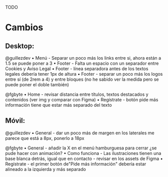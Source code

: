 TODO
# Cambios

## Desktop:

@guillezdev
    •	Menú - Separar un poco más los links entre si, ahora están a 1.5 se puede poner a 3
    •	Footer - Falta un espacio con un separador entre Cookies y Aviso Legal
    •	Footer - línea separadora antes de los textos legales debería tener 1px de altura
    •	Footer - separar un poco más los logos entre sí (de 2rem a 4) y entre bloques (no he sabido ver la medida  pero se puede poner el doble también)


@fgbyte
    •	Home - revisar distancia entre títulos, textos destacados y contenidos (ver img y comparar con Figma)
    •	Regístrate  - botón pide más información tiene que estar más separado del texto



## Móvil:
@guillezdev
    •	General - dar un poco más de margen en los laterales me parece que está a 8px, ponerlo a 18px


@fgbyte
    •	General - añadir la X en el menú hamburguesa para cerrar ¿se pude hacer con animación?
    •	Como funciona - Las ilustraciones tienen una base blanca detrás, igual que en contacto - revisar en los assets de Figma
    •	Regístrate - el primer botón de"Pide más información" debería estar alineado a la izquierda y más separado

